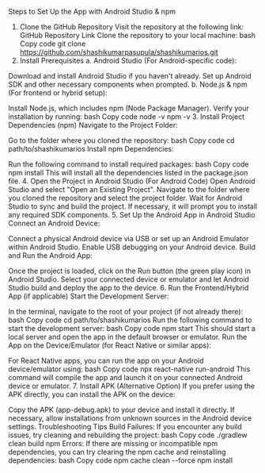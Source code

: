 Steps to Set Up the App with Android Studio & npm
1. Clone the GitHub Repository
Visit the repository at the following link:
GitHub Repository Link
Clone the repository to your local machine:
bash
Copy code
git clone https://github.com/shashikumarpasupula/shashikumarios.git
2. Install Prerequisites
a. Android Studio (For Android-specific code):

Download and install Android Studio if you haven't already.
Set up Android SDK and other necessary components when prompted.
b. Node.js & npm (For frontend or hybrid setup):

Install Node.js, which includes npm (Node Package Manager).
Verify your installation by running:
bash
Copy code
node -v
npm -v
3. Install Project Dependencies (npm)
Navigate to the Project Folder:

Go to the folder where you cloned the repository:
bash
Copy code
cd path/to/shashikumarios
Install npm Dependencies:

Run the following command to install required packages:
bash
Copy code
npm install
This will install all the dependencies listed in the package.json file.
4. Open the Project in Android Studio (For Android Code)
Open Android Studio and select "Open an Existing Project".
Navigate to the folder where you cloned the repository and select the project folder.
Wait for Android Studio to sync and build the project. If necessary, it will prompt you to install any required SDK components.
5. Set Up the Android App in Android Studio
Connect an Android Device:

Connect a physical Android device via USB or set up an Android Emulator within Android Studio.
Enable USB debugging on your Android device.
Build and Run the Android App:

Once the project is loaded, click on the Run button (the green play icon) in Android Studio.
Select your connected device or emulator and let Android Studio build and deploy the app to the device.
6. Run the Frontend/Hybrid App (if applicable)
Start the Development Server:

In the terminal, navigate to the root of your project (if not already there):
bash
Copy code
cd path/to/shashikumarios
Run the following command to start the development server:
bash
Copy code
npm start
This should start a local server and open the app in the default browser or emulator.
Run the App on the Device/Emulator (for React Native or similar apps):

For React Native apps, you can run the app on your Android device/emulator using:
bash
Copy code
npx react-native run-android
This command will compile the app and launch it on your connected Android device or emulator.
7. Install APK (Alternative Option)
If you prefer using the APK directly, you can install the APK on the device:

Copy the APK (app-debug.apk) to your device and install it directly. If necessary, allow installations from unknown sources in the Android device settings.
Troubleshooting Tips
Build Failures: If you encounter any build issues, try cleaning and rebuilding the project:
bash
Copy code
./gradlew clean build
npm Errors: If there are missing or incompatible npm dependencies, you can try clearing the npm cache and reinstalling dependencies:
bash
Copy code
npm cache clean --force
npm install